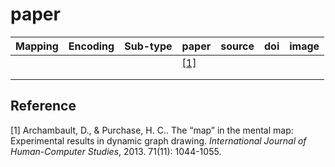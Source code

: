 # paper

| Mapping | Encoding | Sub-type | paper      | source | doi | image |
| ------- | -------- | -------- | ---------- | ------ | --- | ----- |
|         |          |          | [[1]](#R1) |        |     |       |
|         |          |          |            |        |     |       |
|         |          |          |            |        |     |       |

## Reference

<span id="R1">[1] Archambault, D., & Purchase, H. C.. The “map” in the mental map: Experimental results in dynamic graph drawing. _International Journal of Human-Computer Studies_, 2013. 71(11): 1044-1055.</span>

#
